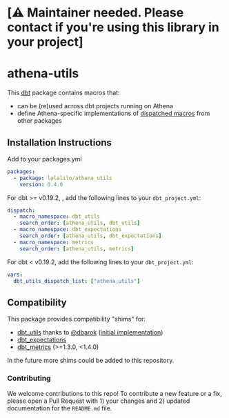 # [⚠️ Maintainer needed. Please contact if you're using this library in your project]

# athena-utils

This [dbt](https://github.com/fishtown-analytics/dbt) package contains macros
that:

- can be (re)used across dbt projects running on Athena
- define Athena-specific implementations of [dispatched macros](https://docs.getdbt.com/reference/dbt-jinja-functions/adapter/#dispatch) from other packages

## Installation Instructions

Add to your packages.yml

```yaml
packages:
  - package: lalalilo/athena_utils
    version: 0.4.0
```

For dbt >= v0.19.2, , add the following lines to your `dbt_project.yml`:

```yaml
dispatch:
  - macro_namespace: dbt_utils
    search_order: [athena_utils, dbt_utils]
  - macro_namespace: dbt_expectations
    search_order: [athena_utils, dbt_expectations]
  - macro_namespace: metrics
    search_order: [athena_utils, metrics]
```

For dbt < v0.19.2, add the following lines to your `dbt_project.yml`:

```yaml
vars:
  dbt_utils_dispatch_list: ["athena_utils"]
```

## Compatibility

This package provides compatibility "shims" for:

- [dbt_utils](https://github.com/dbt-labs/dbt-utils) thanks to [@dbarok](https://github.com/dbarok) ([initial implementation](https://github.com/dbt-labs/dbt-utils/pull/380))
- [dbt_expectations](https://github.com/calogica/dbt-expectations)
- [dbt_metrics](https://github.com/dbt-labs/dbt_metrics/tree/1.3.2) (>=1.3.0, <1.4.0)

In the future more shims could be added to this repository.

### Contributing

We welcome contributions to this repo! To contribute a new feature or a fix,
please open a Pull Request with 1) your changes and 2) updated documentation for
the `README.md` file.
